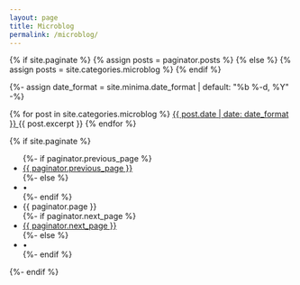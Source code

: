 ```yaml
---
layout: page
title: Microblog
permalink: /microblog/
---
```


<div class="main">
{% if site.paginate %}
    {% assign posts = paginator.posts %}
{% else %}
    {% assign posts = site.categories.microblog %}
{% endif %}

{%- assign date_format = site.minima.date_format | default: "%b %-d, %Y" -%}

{% for post in site.categories.microblog %}
    <a class="post-link" href="{{ post.url | relative_url }}">
        <span class="post-meta">{{ post.date | date: date_format }}</span>
    </a>
    {{ post.excerpt }}
{% endfor %}

{% if site.paginate %}
<div class="pager">
    <ul class="pagination">
    {%- if paginator.previous_page %}
    <li><a href="{{ paginator.previous_page_path | relative_url }}" class="previous-page">{{ paginator.previous_page }}</a></li>
    {%- else %}
    <li><div class="pager-edge">•</div></li>
    {%- endif %}
    <li><div class="current-page">{{ paginator.page }}</div></li>
    {%- if paginator.next_page %}
    <li><a href="{{ paginator.next_page_path | relative_url }}" class="next-page">{{ paginator.next_page }}</a></li>
    {%- else %}
    <li><div class="pager-edge">•</div></li>
    {%- endif %}
    </ul>
</div>
{%- endif %}
</div>